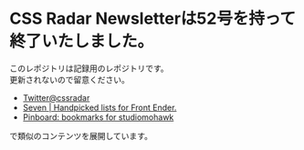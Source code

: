 # CSS Radar Newsletterは52号を持って終了いたしました。

このレポジトリは記録用のレポジトリです。  
更新されないので留意ください。

- [Twitter@cssradar](http://twitter.com/#!/cssradar)
- [Seven | Handpicked lists for Front Ender.](http://seven.studiomohawk.com/)
- [Pinboard: bookmarks for studiomohawk](https://pinboard.in/u:studiomohawk)

で類似のコンテンツを展開しています。
